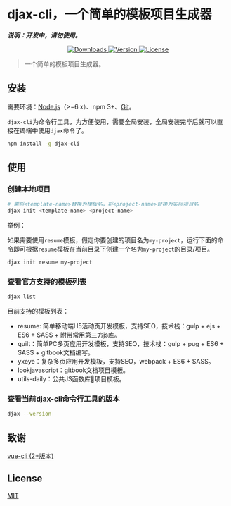 # djax-cli，一个简单的模板项目生成器

***说明：开发中，请勿使用。***

<p align="center">
  <a href="https://npmcharts.com/compare/djax-cli?minimal=true">
    <img src="https://img.shields.io/npm/dm/djax-cli.svg" alt="Downloads">
  </a>
  <a href="https://www.npmjs.com/package/djax-cli">
    <img src="https://img.shields.io/npm/v/djax-cli.svg" alt="Version">
  </a>
  <a href="https://www.npmjs.com/package/djax-cli">
    <img src="https://img.shields.io/npm/l/djax-cli.svg" alt="License">
  </a>
</p>

> 一个简单的模板项目生成器。

## 安装

需要环境：[Node.js](https://nodejs.org/en/)（>=6.x）、npm 3+、[Git](https://git-scm.com/)。

`djax-cli`为命令行工具，为方便使用，需要全局安装，全局安装完毕后就可以直接在终端中使用`djax`命令了。

``` bash
npm install -g djax-cli
```

## 使用

### 创建本地项目

``` bash
# 需将<template-name>替换为模板名，将<project-name>替换为实际项目名
djax init <template-name> <project-name>
```

举例：

如果需要使用`resume`模板，假定你要创建的项目名为`my-project`，运行下面的命令即可根据`resume`模板在当前目录下创建一个名为`my-project`的目录/项目。

``` bash
djax init resume my-project
```

### 查看官方支持的模板列表

``` bash
djax list
```

目前支持的模板列表：

- resume: 简单移动端H5活动页开发模板，支持SEO，技术栈：gulp + ejs + ES6 + SASS + 附带常用第三方js库。
- quilt：简单PC多页应用开发模板，支持SEO，技术栈：gulp + pug + ES6 + SASS + gitbook文档编写。
- yxeye：复杂多页应用开发模板，支持SEO，webpack + ES6 + SASS。
- lookjavascript：gitbook文档项目模板。
- utils-daily：公共JS函数库项目模板。

### 查看当前djax-cli命令行工具的版本

``` bash
djax --version
```

## 致谢

[vue-cli (2+版本)](https://github.com/vuejs/vue-cli)

## License

[MIT](http://opensource.org/licenses/MIT)
